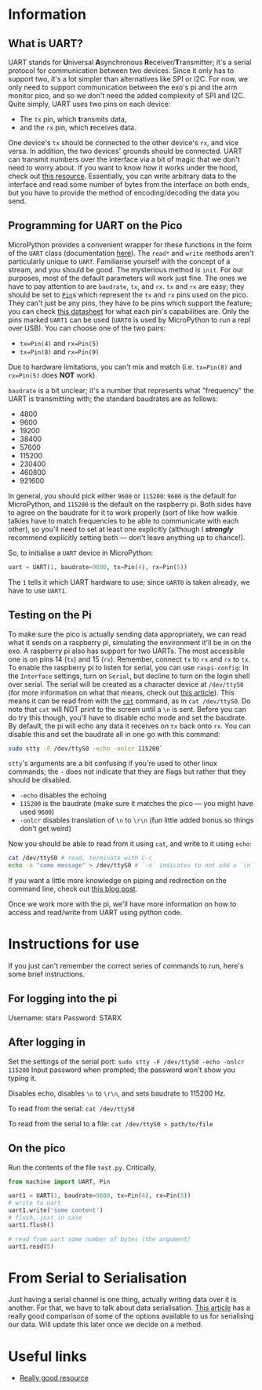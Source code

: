 # Information
## What is UART?
UART stands for **U**niversal **A**synchronous **R**eceiver/**T**ransmitter;
it's a serial protocol for communication between two devices.
Since it only has to support two, it's a lot simpler than alternatives like SPI or I2C.
For now, we only need to support communication between the exo's pi and the arm monitor pico,
and so we don't need the added complexity of SPI and I2C.
Quite simply, UART uses two pins on each device:
- The `tx` pin, which **t**ransmits data,
- and the `rx` pin, which **r**eceives data.

One device's `tx` should be connected to the other device's `rx`, and vice versa.
In addition, the two devices' grounds should be connected.
UART can transmit numbers over the interface via a bit of magic that we don't need to worry about.
If you want to know how it works under the hood, check out
[this resource](https://www.analog.com/en/resources/analog-dialogue/articles/uart-a-hardware-communication-protocol.html).
Essentially, you can write arbitrary data to the interface and read some number of bytes from the interface on both ends,
but you have to provide the method of encoding/decoding the data you send.

## Programming for UART on the Pico
MicroPython provides a convenient wrapper for these functions in the form of the `UART` class
(documentation [here](https://docs.micropython.org/en/latest/library/machine.UART.html)).
The `read*` and `write` methods aren't particularly unique to `UART`.
Familiarise yourself with the concept of a stream, and you should be good.
The mysterious method is `init`. For our purposes, most of the default parameters will work just fine.
The ones we have to pay attention to are `baudrate`, `tx`, and `rx`.
`tx` and `rx` are easy; they should be set to [`Pin`](https://docs.micropython.org/en/latest/library/machine.Pin.html)s which
represent the `tx` and `rx` pins used on the pico. They can't just be any pins, they have to be pins which support the feature;
you can check [this datasheet](https://datasheets.raspberrypi.com/pico/Pico-R3-A4-Pinout.pdf) for what each pin's capabilities are.
Only the pins marked `UART1` can be used (`UART0` is used by MicroPython to run a repl over USB).
You can choose one of the two pairs:
- `tx=Pin(4)` and `rx=Pin(5)`
- `tx=Pin(8)` and `rx=Pin(9)`

Due to hardware limitations, you can't mix and match (i.e. `tx=Pin(8)` and `rx=Pin(5)` does **NOT** work).

`baudrate` is a bit unclear; it's a number that represents what "frequency" the UART is transmitting with;
the standard baudrates are as follows:
- 4800
- 9600
- 19200
- 38400
- 57600
- 115200
- 230400
- 460800
- 921600

In general, you should pick either `9600` or `115200`: `9600` is the default for MicroPython, and `115200` is the default on the raspberry pi.
Both sides have to agree on the baudrate for it to work properly
(sort of like how walkie talkies have to match frequencies to be able to communicate with each other),
so you'll need to set at least one explicitly (although I ***strongly*** recommend explicitly setting both — don't leave anything up to chance!).

So, to initialise a `UART` device in MicroPython:
```py
uart = UART(1, baudrate=9600, tx=Pin(4), rx=Pin(5))
```
The `1` tells it which UART hardware to use; since `UART0` is taken already, we have to use `UART1`.

## Testing on the Pi
To make sure the pico is actually sending data appropriately, we can read what it sends on a raspberry pi,
simulating the environment it'll be in on the exo.
A raspberry pi also has support for two UARTs. The most accessible one is on pins 14 (`tx`) and 15 (`rx`).
Remember, connect `tx` to `rx` and `rx` to `tx`.
To enable the raspberry pi to listen for serial, you can use `raspi-config`:
In the `Interface` settings, turn on `Serial`, but decline to turn on the login shell over serial.
The serial will be created as a character device at `/dev/ttyS0`
(for more information on what that means, check out
[this article](https://docs.oracle.com/en/operating-systems/oracle-linux/6/admin/ol_about_devices.html)).
This means it can be read from with the [`cat`](https://www.ibm.com/docs/kk/aix/7.1?topic=c-cat-command) command, as in `cat /dev/ttyS0`.
Do note that `cat` will NOT print to the screen until a `\n` is sent.
Before you can do try this though, you'll have to disable echo mode and set the baudrate.
By default, the pi will echo any data it receives on `tx` back onto `rx`.
You can disable this and set the baudrate all in one go with this command:
```bash
sudo stty -F /dev/ttyS0 -echo -onlcr 115200`
```
`stty`'s arguments are a bit confusing if you're used to other linux commands;
the `-` does not indicate that they are flags but rather that they should be disabled.
- `-echo` disables the echoing
- `115200` is the baudrate (make sure it matches the pico — you might have used `9600`)
- `-onlcr` disables translation of `\n` to `\r\n` (fun little added bonus so things don't get weird)

Now you should be able to read from it using `cat`, and write to it using `echo`:
```bash
cat /dev/ttyS0 # read, terminate with C-c
echo -n "some message" > /dev/ttyS0 # `-n` indicates to not add a `\n` to the message, `>` redirects the output into the device
```
If you want a little more knowledge on piping and redirection on the command line, check out
[this blog post](https://ryanstutorials.net/linuxtutorial/piping.php).

Once we work more with the pi, we'll have more information on how to access and read/write from UART using python code.

# Instructions for use
If you just can't remember the correct series of commands to run, here's some brief instructions.

## For logging into the pi
Username: starx
Password: STARX

## After logging in
Set the settings of the serial port:
`sudo stty -F /dev/ttyS0 -echo -onlcr 115200`
Input password when prompted; the password won't show you typing it.

Disables echo, disables `\n` to `\r\n`, and sets baudrate to 115200 Hz.

To read from the serial:
`cat /dev/ttyS0`

To read from the serial to a file:
`cat /dev/ttyS0 > path/to/file`

## On the pico
Run the contents of the file `test.py`.
Critically,

```py
from machine import UART, Pin

uart1 = UART(1, baudrate=9600, tx=Pin(4), rx=Pin(5))
# write to uart
uart1.write('some content')
# flush, just in case
uart1.flush()

# read from uart some number of bytes (the argument)
uart1.read(5)
```

# From Serial to Serialisation
Just having a serial channel is one thing, actually writing data over it is another.
For that, we have to talk about data serialisation.
[This article](https://github.com/peterhinch/micropython-samples/blob/master/SERIALISATION.md)
has a really good comparison of some of the options available to us for serialising our data.
Will update this later once we decide on a method.

# Useful links
- [Really good resource](https://github.com/peterhinch/micropython-samples/tree/master)
